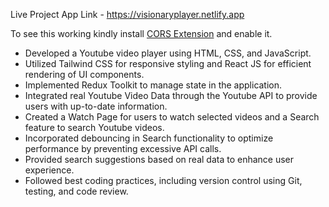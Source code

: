 Live Project App Link - https://visionaryplayer.netlify.app

To see this working kindly install <a href="https://chrome.google.com/webstore/detail/allow-cors-access-control/lhobafahddgcelffkeicbaginigeejlf" target="_blank">CORS Extension</a> and enable it.

- Developed a Youtube video player using HTML, CSS, and JavaScript.
- Utilized Tailwind CSS for responsive styling and React JS for efficient rendering of UI components.
- Implemented Redux Toolkit to manage state in the application.
- Integrated real Youtube Video Data through the Youtube API to provide users with up-to-date information.
- Created a Watch Page for users to watch selected videos and a Search feature to search Youtube videos.
- Incorporated debouncing in Search functionality to optimize performance by preventing excessive API calls.
- Provided search suggestions based on real data to enhance user experience.
- Followed best coding practices, including version control using Git, testing, and code review.
